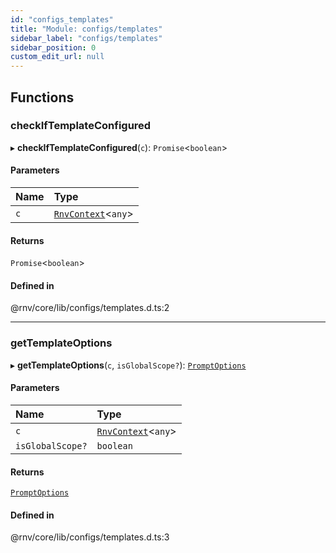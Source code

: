 ```yaml
---
id: "configs_templates"
title: "Module: configs/templates"
sidebar_label: "configs/templates"
sidebar_position: 0
custom_edit_url: null
---
```


## Functions

### checkIfTemplateConfigured

▸ **checkIfTemplateConfigured**(`c`): `Promise`\<`boolean`\>

#### Parameters

| Name | Type |
| :------ | :------ |
| `c` | [`RnvContext`](../interfaces/context_types.RnvContext.md)\<`any`\> |

#### Returns

`Promise`\<`boolean`\>

#### Defined in

@rnv/core/lib/configs/templates.d.ts:2

___

### getTemplateOptions

▸ **getTemplateOptions**(`c`, `isGlobalScope?`): [`PromptOptions`](api_types.md#promptoptions)

#### Parameters

| Name | Type |
| :------ | :------ |
| `c` | [`RnvContext`](../interfaces/context_types.RnvContext.md)\<`any`\> |
| `isGlobalScope?` | `boolean` |

#### Returns

[`PromptOptions`](api_types.md#promptoptions)

#### Defined in

@rnv/core/lib/configs/templates.d.ts:3
